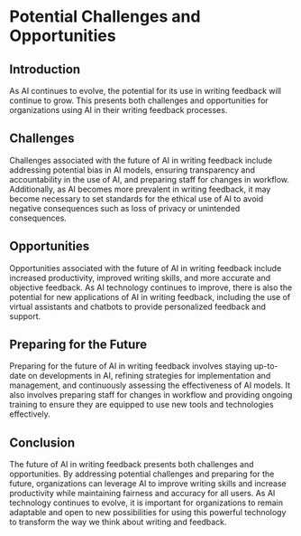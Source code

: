 Potential Challenges and Opportunities
===================================================================================

Introduction
------------

As AI continues to evolve, the potential for its use in writing feedback will continue to grow. This presents both challenges and opportunities for organizations using AI in their writing feedback processes.

Challenges
----------

Challenges associated with the future of AI in writing feedback include addressing potential bias in AI models, ensuring transparency and accountability in the use of AI, and preparing staff for changes in workflow. Additionally, as AI becomes more prevalent in writing feedback, it may become necessary to set standards for the ethical use of AI to avoid negative consequences such as loss of privacy or unintended consequences.

Opportunities
-------------

Opportunities associated with the future of AI in writing feedback include increased productivity, improved writing skills, and more accurate and objective feedback. As AI technology continues to improve, there is also the potential for new applications of AI in writing feedback, including the use of virtual assistants and chatbots to provide personalized feedback and support.

Preparing for the Future
------------------------

Preparing for the future of AI in writing feedback involves staying up-to-date on developments in AI, refining strategies for implementation and management, and continuously assessing the effectiveness of AI models. It also involves preparing staff for changes in workflow and providing ongoing training to ensure they are equipped to use new tools and technologies effectively.

Conclusion
----------

The future of AI in writing feedback presents both challenges and opportunities. By addressing potential challenges and preparing for the future, organizations can leverage AI to improve writing skills and increase productivity while maintaining fairness and accuracy for all users. As AI technology continues to evolve, it is important for organizations to remain adaptable and open to new possibilities for using this powerful technology to transform the way we think about writing and feedback.
